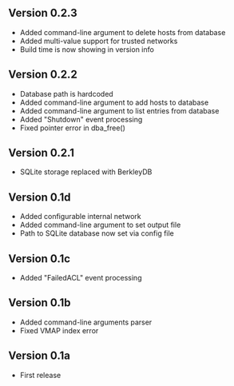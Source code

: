 ## Version 0.2.3
* Added command-line argument to delete hosts from database
* Added multi-value support for trusted networks
* Build time is now showing in version info

## Version 0.2.2
* Database path is hardcoded
* Added command-line argument to add hosts to database
* Added command-line argument to list entries from database
* Added "Shutdown" event processing
* Fixed pointer error in dba_free()

## Version 0.2.1
* SQLite storage replaced with BerkleyDB

## Version 0.1d
* Added configurable internal network
* Added command-line argument to set output file
* Path to SQLite database now set via config file

## Version 0.1c
* Added "FailedACL" event processing

## Version 0.1b
* Added command-line arguments parser
* Fixed VMAP index error

## Version 0.1a
* First release
